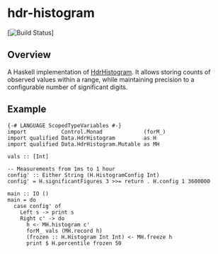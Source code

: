 # hdr-histogram

[![Build Status](https://travis-ci.org/joshbohde/hdr-histogram.svg?branch=default)]

## Overview

A Haskell implementation of [HdrHistogram](http://www.hdrhistogram.org/). It allows storing counts of observed values within a range,
while maintaining precision to a configurable number of significant digits.


## Example

    {-# LANGUAGE ScopedTypeVariables #-}
    import           Control.Monad             (forM_)
    import qualified Data.HdrHistogram         as H
    import qualified Data.HdrHistogram.Mutable as MH

    vals :: [Int]

    -- Measurements from 1ms to 1 hour
    config' :: Either String (H.HistogramConfig Int)
    config' = H.significantFigures 3 >>= return . H.config 1 3600000

    main :: IO ()
    main = do
      case config' of
        Left s -> print s
        Right c' -> do
          h <- MH.histogram c'
          forM_ vals (MH.record h)
          (frozen :: H.Histogram Int Int) <- MH.freeze h
          print $ H.percentile frozen 50
